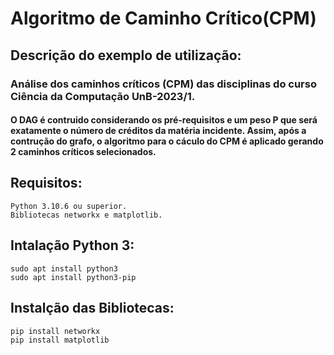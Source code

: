 # Algoritmo de Caminho Crítico(CPM)

## Descrição do exemplo de utilização:
### Análise dos caminhos críticos (CPM) das disciplinas do curso Ciência da Computação UnB-2023/1. 
 
#### O DAG é contruido considerando os pré-requisitos e um peso P que será exatamente o número de créditos da matéria incidente. Assim, após a contrução do grafo, o algoritmo para o cáculo do CPM é aplicado gerando 2 caminhos críticos selecionados.

## Requisitos:
		
 	Python 3.10.6 ou superior.
	Bibliotecas networkx e matplotlib.

## Intalação Python 3:

	sudo apt install python3
	sudo apt install python3-pip

## Instalção das Bibliotecas:

	pip install networkx
	pip install matplotlib
